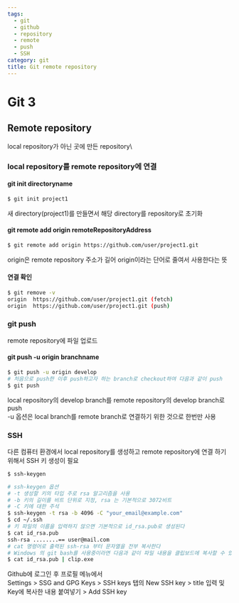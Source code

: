 ```yaml
---
tags:
  - git
  - github
  - repository
  - remote
  - push
  - SSH
category: git
title: Git remote repository
---
```


# Git 3

## Remote repository

local repository가 아닌 곳에 만든 repository\

### local repository를 remote repository에 연결

#### git init directoryname

```bash title="Bash"
$ git init project1
```

새 directory(project1)를 만들면서 해당 directory를 repository로 초기화

#### git remote add origin remoteRepositoryAddress

```bash title="Bash"
$ git remote add origin https://github.com/user/project1.git
```

origin은 remote repository 주소가 길어 origin이라는 단어로 줄여서 사용한다는 뜻

#### 연결 확인

```bash title="Bash"
$ git remove -v
origin  https://github.com/user/project1.git (fetch)
origin  https://github.com/user/project1.git (push)
```

### git push

remote repository에 파일 업로드

#### git push -u origin branchname

```bash title="Bash"
$ git push -u origin develop
# 처음으로 push한 이후 push하고자 하는 branch로 checkout하여 다음과 같이 push
$ git push
```

local repository의 develop branch를 remote repository의 develop branch로 push\
-u 옵션은 local branch를 remote branch로 연결하기 위한 것으로 한번만 사용

### SSH

다른 컴퓨터 환경에서 local repository를 생성하고 remote repository에 연결 하기 위해서 SSH 키 생성이 필요

```bash title="Bash"
$ ssh-keygen

# ssh-keygen 옵션
# -t 생성할 키의 타입 주로 rsa 알고리즘을 사용
# -b 키의 길이를 비트 단위로 지정, rsa 는 기본적으로 3072비트
# -C 키에 대한 주석
$ ssh-keygen -t rsa -b 4096 -C "your_email@example.com"
$ cd ~/.ssh
# 키 파일의 이름을 입력하지 않으면 기본적으로 id_rsa.pub로 생성된다
$ cat id_rsa.pub
ssh-rsa ........== user@mail.com
# cat 명령어로 출력된 ssh-rsa 부터 문자열을 전부 복사한다
# Windows 의 git bash를 사용중이라면 다음과 같이 파일 내용을 클립보드에 복사할 수 있다
$ cat id_rsa.pub | clip.exe
```

Github에 로그인 후 프로필 메뉴에서\
Settings > SSG and GPG Keys > SSH keys 탭의 New SSH key > title 입력 및 Key에 복사한 내용 붙여넣기 > Add SSH key
